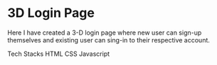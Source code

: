 # 3D Login Page
Here I have created a 3-D login page where new user can sign-up themselves and existing user can sing-in to their respective account.

Tech Stacks
HTML
CSS
Javascript
